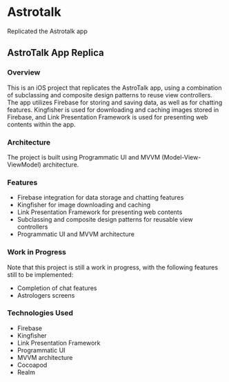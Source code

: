 # Astrotalk
Replicated the Astrotalk app

## AstroTalk App Replica

### Overview

This is an iOS project that replicates the AstroTalk app, using a combination of subclassing and composite design patterns to reuse view controllers.
The app utilizes Firebase for storing and saving data, as well as for chatting features.
Kingfisher is used for downloading and caching images stored in Firebase, and Link Presentation Framework is used for presenting web contents within the app.

### Architecture

The project is built using Programmatic UI and MVVM (Model-View-ViewModel) architecture.

### Features

- Firebase integration for data storage and chatting features
- Kingfisher for image downloading and caching
- Link Presentation Framework for presenting web contents
- Subclassing and composite design patterns for reusable view controllers
- Programmatic UI and MVVM architecture

### Work in Progress

Note that this project is still a work in progress, with the following features still to be implemented:
- Completion of chat features
- Astrologers screens

### Technologies Used

- Firebase
- Kingfisher
- Link Presentation Framework
- Programmatic UI
- MVVM architecture
- Cocoapod
- Realm
